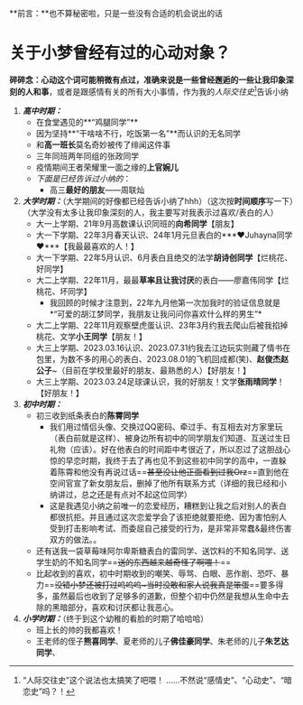 **前言：**也不算秘密啦，只是一些没有合适的机会说出的话

# 关于小梦曾经有过的心动对象？
**碎碎念：**心动这个词可能稍微有点过，准确来说是一些**曾经邂逅的一些让我印象深刻的人和事**，或者是跟感情有关的所有大小事情，作为我的*人际交往史*[^1]告诉小纳

1. ***高中时期：***
	- 在食堂遇见的**“鸡腿同学”**
	- 因为坚持**“干啥啥不行，吃饭第一名”**而认识的无名同学
	- 和**高一班长**莫名奇妙被传了绯闻这件事
	- 三年同班两年同组的张政同学
	- 疫情期间王者荣耀里一面之缘的**上官婉儿**
	- *下面是已经告诉过小纳的*：
		- 高三**最好的朋友**——周联灿
2. ***大学时期：***（大学期间的好像都已经告诉小纳了hhh）（这次按**时间顺序**写一下）（大学没有太多让我印象深刻的人，我主要写对我表示过喜欢/表白的人）
	- 大一上学期、21年9月高数课认识同班的**向希同学**【朋友】
	- 大一下学期、22年3月春天认识、24年1月元旦表白的***❤Juhayna同学❤***【我最最喜欢的人！】
	- 大一下学期、22年5月认识、6月表白且绝交的法学**胡诗创同学**【烂桃花、好同学】
	- 大二上学期、22年11月，最最**草率且让我讨厌**的表白——廖嘉伟同学【烂桃花、坏同学】
		- 我回顾的时候才注意到，22年九月他第一次加我时的验证信息就是*“可爱的胡江梦同学，我朋友让我问问你喜欢什么样的男生”*
	- 大二上学期、22年11月观察壁虎蛋认识、23年3月约我去爬山后被我掐掉桃花、文学**小王同学**【朋友！】
	- 大三上学期、2023.03.16认识、2023.07.31约我去江边玩实则藏了情书在包里，为数不多的用心的表白、2023.08.01的飞机回成都(笑)、**赵俊杰赵公子**~（目前在学校里最好的朋友、最熟悉的人）【好朋友！】
	- 大三上学期、2023.03.24足球课认识，我的好朋友！文学**张雨晴同学**！【好朋友！】
3. ***初中时期：***
	- 初三收到纸条表白的**陈霄同学**
		- 我们用过情侣头像、交换过QQ密码、牵过手、有互相去对方家里玩（表白前就是这样）、被身边所有初中的同学朋友们知道、互送过生日礼物（应该）。好在他表白的时间距中考很近了，所以忍过了这胆战心惊的早恋时期，我终于去了再也见不到这些初中同学的高中，一直躲着陈霄和他没有再说过话==~~甚至没让他正面看到过我Orz~~==直到他在空间官宣了新女朋友后，删掉了他所有联系方式（详细的我已经和小纳讲过，总之还是有点对不起这位同学）
		- 这是我遇见小纳之前唯一的恋爱经历，糟糕到让我之后对别人的表白都很抗拒。并且通过这次恋爱学会了该拒绝就要拒绝、因为害怕别人受到打击影响考试、而委屈自己接受的行为，是非常非常蠢&最终伤害双方的做法。。
	- 还有送我一袋草莓味阿尔卑斯糖表白的雷同学、送饮料的不知名同学、送学生奶的不知名同学==~~送的东西越来越奇怪了啊喂！~~==
	- 比起收到的喜欢，初中时期收到的嘲笑、辱骂、白眼、恶作剧、恐吓、暴力==~~没错小梦还被打过呜呜呜~当时没敢和家人说我真是笨蛋~~==要多得多，虽然最后也收到了足够多的道歉，但整个初中仍然是我想从生命中去除的黑暗部分，喜欢和讨厌都让我恶心。
4. ***小学时期：***（终于到这个幼稚的看脸的时期了哈哈哈）
	- 班上长的帅的我都喜欢！
	- 王老师的侄子**熊喜同学**、夏老师的儿子**佛佳豪同学**、朱老师的儿子**朱艺达同学**、

[^1]:“人际交往史”这个说法也太搞笑了吧喂！
......不然说“感情史”、“心动史”、“暗恋史”吗？！